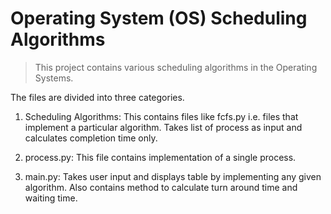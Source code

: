 # Operating System (OS) Scheduling Algorithms

> This project contains various scheduling algorithms in the Operating Systems.

The files are divided into three categories.
1. Scheduling Algorithms:
   This contains files like fcfs.py i.e. files that implement a particular algorithm.
   Takes list of process as input and calculates completion time only.

2. process.py:
   This file contains implementation of a single process.
3. main.py:
   Takes user input and displays table by implementing any given algorithm.
   Also contains method to calculate turn around time and waiting time.
